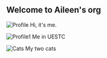 ## Welcome to Aileen's org


![Profile](https://github.com/gtb-2022-deng-ailing/AileenDeng/blob/main/Profile/Me.jpg)
Hi, it's me.

![Profile1](https://github.com/gtb-2022-deng-ailing/AileenDeng/blob/main/Profile/uestc.jpg)
Me in UESTC


![Cats](https://github.com/gtb-2022-deng-ailing/AileenDeng/blob/main/Profile/cats.jpg)
My two cats
